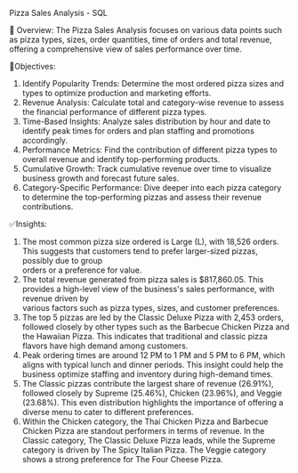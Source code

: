 Pizza Sales Analysis - SQL

🌟 Overview:
The Pizza Sales Analysis focuses on various data points such as pizza types, sizes, order quantities, time of orders and total revenue, offering a comprehensive view of sales performance over time.

🔆Objectives:
1. Identify Popularity Trends: Determine the most ordered pizza sizes and types to optimize production and marketing efforts.
2. Revenue Analysis: Calculate total and category-wise revenue to assess the financial performance of different pizza types.
3. Time-Based Insights: Analyze sales distribution by hour and date to identify peak times for orders and plan staffing and promotions accordingly.
4. Performance Metrics: Find the contribution of different pizza types to overall revenue and identify top-performing products.
5. Cumulative Growth: Track cumulative revenue over time to visualize business growth and forecast future sales.
6. Category-Specific Performance: Dive deeper into each pizza category to determine the top-performing pizzas and assess their revenue contributions.

✅Insights:
1. The most common pizza size ordered is Large (L), with 18,526 orders. This suggests that customers tend to prefer larger-sized pizzas, possibly due to group     
orders or a preference for value.
2. The total revenue generated from pizza sales is $817,860.05. This provides a high-level view of the business's sales performance, with revenue driven by     
various factors such as pizza types, sizes, and customer preferences.
3. The top 5 pizzas are led by the Classic Deluxe Pizza with 2,453 orders, followed closely by other types such as the Barbecue Chicken Pizza and the Hawaiian 
Pizza. This indicates that traditional and classic pizza flavors have high demand among customers.
4. Peak ordering times are around 12 PM to 1 PM and 5 PM to 6 PM, which aligns with typical lunch and dinner periods. This insight could help the business 
optimize staffing and inventory during high-demand times.
5. The Classic pizzas contribute the largest share of revenue (26.91%), followed closely by Supreme (25.46%), Chicken (23.96%), and Veggie (23.68%). This even 
distribution highlights the importance of offering a diverse menu to cater to different preferences.
6. Within the Chicken category, the Thai Chicken Pizza and Barbecue Chicken Pizza are standout performers in terms of revenue. In the Classic category, The 
Classic Deluxe Pizza leads, while the Supreme category is driven by The Spicy Italian Pizza. The Veggie category shows a strong preference for The Four Cheese Pizza.
